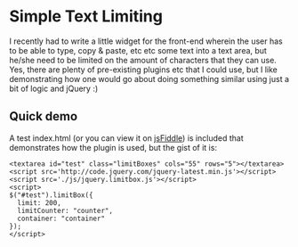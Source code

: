 Simple Text Limiting
====================

I recently had to write a little widget for the front-end wherein the user has to be able to type, copy &amp; paste, etc etc some text
into a text area, but he/she need to be limited on the amount of characters that they can use. Yes, there are plenty of pre-existing
plugins etc that I could use, but I like demonstrating how one would go about doing something similar using just a bit of logic and jQuery :)

Quick demo
----------

A test index.html (or you can view it on <a href='http://jsfiddle.net/jcinteractive/pxjM9/embedded/result/' target='_blank'>jsFiddle</a>) is included that demonstrates how the plugin is used, but the gist of it is:

	<textarea id="test" class="limitBoxes" cols="55" rows="5"></textarea>
	<script src='http://code.jquery.com/jquery-latest.min.js'></script>
	<script src='./js/jquery.limitbox.js'></script>
	<script>
	$("#test").limitBox({
	  limit: 200,
	  limitCounter: "counter",
	  container: "container"
	});
	</script>
